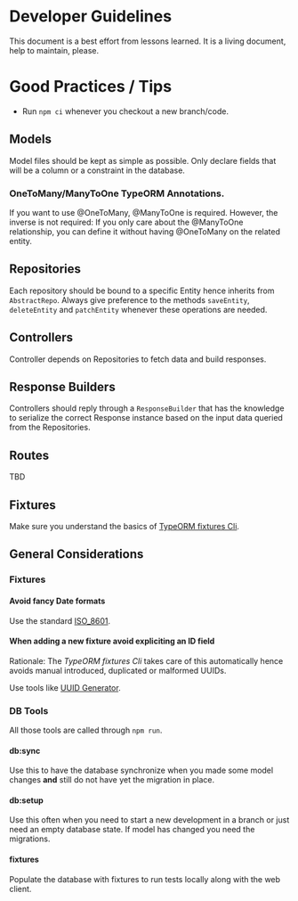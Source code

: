 # Developer Guidelines

This document is a best effort from lessons learned. It is a living document,
help to maintain, please.

# Good Practices / Tips

+ Run `npm ci` whenever you checkout a new branch/code.

## Models

Model files should be kept as simple as possible. Only declare fields that will be a column or a constraint
in the database.

### OneToMany/ManyToOne TypeORM Annotations.

If you want to use @OneToMany, @ManyToOne is required. However, the inverse is not required: If you only care about
the @ManyToOne relationship, you can define it without having @OneToMany on the related entity.

## Repositories

Each repository should be bound to a specific Entity hence inherits from `AbstractRepo`.
Always give preference to the methods `saveEntity`, `deleteEntity` and `patchEntity`
whenever these operations are needed.

## Controllers

Controller depends on Repositories to fetch data and build responses.

## Response Builders

Controllers should reply through a `ResponseBuilder` that has the knowledge to serialize
the correct Response instance based on the input data queried from the Repositories.

## Routes

TBD

## Fixtures

Make sure you understand the basics of [TypeORM fixtures Cli](https://github.com/RobinCK/typeorm-fixtures).

## General Considerations

### Fixtures

#### Avoid fancy Date formats

Use the standard [ISO_8601](https://en.wikipedia.org/wiki/ISO_8601).

#### When adding a new fixture avoid expliciting an ID field

Rationale: The _TypeORM fixtures Cli_ takes care of this automatically hence
avoids manual introduced, duplicated or malformed UUIDs. 

Use tools like [UUID Generator](https://www.uuidgenerator.net).

### DB Tools

All those tools are called through `npm run`.

#### db:sync

Use this to have the database synchronize when you made some model changes __and__
still do not have yet the migration in place.

#### db:setup

Use this often when you need to start a new development in a branch or just
need an empty database state. If model has changed you need the migrations.

#### fixtures

Populate the database with fixtures to run tests locally along with the web
client.
